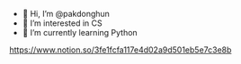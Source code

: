 - 👋 Hi, I’m @pakdonghun
- 👀 I’m interested in CS
- 🌱 I’m currently learning Python

https://www.notion.so/3fe1fcfa117e4d02a9d501eb5e7c3e8b

